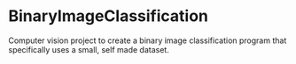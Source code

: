 # BinaryImageClassification
Computer vision project to create a binary image classification program that specifically uses a small, self made dataset.
